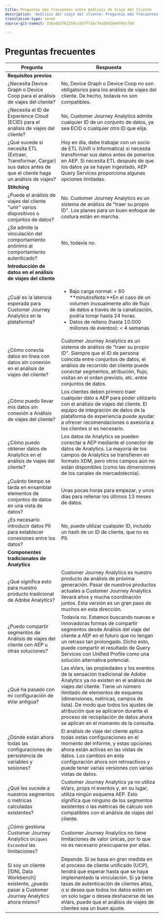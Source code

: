 ```yaml
---
title: Preguntas más frecuentes sobre Análisis de Viaje del Cliente
description: 'Análisis del viaje del cliente: Preguntas más frecuentes.'
translation-type: tm+mt
source-git-commit: 336adb3762258cc657ffa5c74a50d28e6f63c7db

---
```



# Preguntas frecuentes

| Pregunta | Respuesta |
|---|---|
| **Requisitos previos** |  |
| ¿Necesita Device Graph o Device Coop para el análisis de viajes del cliente? | No, Device Graph o Device Coop no son obligatorios para los análisis de viajes del cliente. De hecho, todavía no son compatibles. |
| ¿Necesita el ID de Experience Cloud (ECID) para el análisis de viajes del cliente? | No, Customer Journey Analytics admite cualquier ID de un conjunto de datos, ya sea ECID o cualquier otro ID que elija. |
| ¿Qué sucede si necesita ETL (Extraer, Transformar, Cargar) sus datos antes de que el cliente haga un análisis de viajes? | Hoy en día, debe trabajar con un socio de ETL (Unifi o Informatica) si necesita transformar sus datos antes de ponerlos en AEP. Si necesita ETL después de que los datos ya se hayan ingestado, AEP Query Services proporciona algunas opciones limitadas. |
| **Stitching** |  |
| ¿Puede el análisis de viajes del cliente &quot;unir&quot; varios dispositivos o conjuntos de datos? | No. Customer Journey Analytics es un sistema de análisis de &quot;traer su propio ID&quot;. Los planes para un buen enfoque de costura están en marcha. |
| ¿Se admite la vinculación del comportamiento anónimo al comportamiento autenticado? | No, todavía no. |
| **Introducción de datos en el análisis de viajes del cliente** |  |
| ¿Cuál es la latencia esperada para Customer Journey Analytics en la plataforma? | <ul><li>Bajo carga normal: &lt; 60<br>**minutosNota:**En el caso de un volumen inusualmente alto de flujo de datos a través de la canalización, podría tomar hasta 24 horas.</li><li>Datos de relleno (hasta 10.000 millones de eventos): &lt; 4 semanas</li></ul> |
| ¿Cómo conecta datos en línea con datos sin conexión en el análisis de viajes del cliente? | Customer Journey Analytics es un sistema de análisis de &quot;traer su propio ID&quot;. Siempre que el ID de persona coincida entre conjuntos de datos, el análisis de recorrido del cliente puede conectar segmentos, atribución, flujo, visitas en el orden previsto, etc. entre conjuntos de datos. |
| ¿Cómo puedo llevar mis datos sin conexión a Análisis de viajes del cliente? | Los clientes deben primero traer cualquier dato a AEP para poder utilizarlo con el análisis de viajes del cliente. El equipo de integración de datos de la plataforma de experiencia puede ayudar a ofrecer recomendaciones o asesoría a los clientes si es necesario. |
| ¿Cómo puedo obtener datos de Analytics en el análisis de viajes del cliente? | Los datos de Analytics se pueden conectar a AEP mediante el conector de datos de Analytics. La mayoría de los campos de Analytics se transfieren en formato XDM, pero otros campos aún no están disponibles (como las dimensiones de los canales de mercadotecnia). |
| ¿Cuánto tiempo se tarda en ensamblar elementos de conjuntos de datos en una vista de datos? | Unas pocas horas para empezar, y unos días para rellenar los últimos 13 meses de datos. |
| ¿Es necesario introducir datos PII para establecer conexiones entre los datos? | No, puede utilizar cualquier ID, incluido un hash de un ID de cliente, que no es PII. |
| **Componentes tradicionales de Analytics** |  |
| ¿Qué significa esto para nuestro producto tradicional de Adobe Analytics? | Customer Journey Analytics es nuestro producto de análisis de próxima generación. Pasar de nuestros productos actuales a Customer Journey Analytics llevará años y mucha coordinación juntos. Esta versión es un gran paso de muchos en esta dirección. |
| ¿Puedo compartir segmentos de Análisis de viajes del cliente con AEP u otras soluciones? | Todavía no. Estamos buscando nuevas e innovadoras formas de compartir segmentos desde Análisis del viaje del cliente a AEP en el futuro que no tengan un retraso tan prolongado. Dicho esto, puede compartir el resultado de Query Services con Unified Profile como una solución alternativa potencial. |
| ¿Qué ha pasado con mi configuración de eVar antigua? | Las eVars, las propiedades y los eventos de la sensación tradicional de Adobe Analytics ya no existen en el análisis de viajes del cliente. Tiene un número ilimitado de elementos de esquema (dimensiones, métricas, campos de lista). De modo que todos los ajustes de atribución que se aplicaron durante el proceso de recopilación de datos ahora se aplican en el momento de la consulta. |
| ¿Dónde están ahora todas las configuraciones de persistencia de variables y sesiones? | El análisis de viaje del cliente aplica todas estas configuraciones en el momento del informe, y estas opciones ahora están activas en las vistas de datos. Los cambios en esta configuración ahora son retroactivos y puede tener varias versiones con varias vistas de datos. |
| ¿Qué les sucede a nuestros segmentos o métricas calculadas existentes? | Customer Journey Analytics ya no utiliza eVars, props ni eventos y, en su lugar, utiliza ningún esquema AEP. Esto significa que ninguno de los segmentos existentes o las métricas de cálculo son compatibles con el análisis de viajes del cliente. |
| ¿Cómo gestiona Customer Journey Analytics `Uniques Exceeded` las limitaciones? | Customer Journey Analytics no tiene limitaciones de valor únicas, por lo que no es necesario preocuparse por ellas. |
| Si soy un cliente [!DNL Data Workbench] existente, ¿puedo pasar a Customer Journey Analytics ahora mismo? | Depende. Si se basa en gran medida en el proceso de cliente unificado (UCP), tendrá que esperar hasta que se haya implementado la vinculación. Si ya tiene tasas de autenticación de clientes altas, o si desea que todos los datos estén en un solo lugar o desea deshacerse de las eVars, puede que el análisis de viajes de clientes sea un buen ajuste. |

